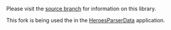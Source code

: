 Please visit the [source branch](https://github.com/barrett777/Heroes.ReplayParser) for information on this library.

This fork is being used the in the [HeroesParserData](https://github.com/koliva8245/HeroesParserData) application.
